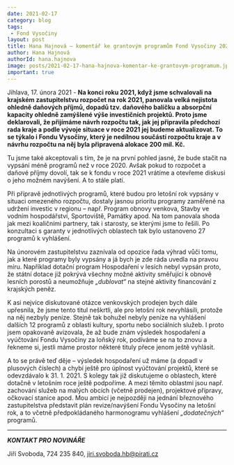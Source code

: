 ```yaml
---
date: 2021-02-17
category: blog
tags:
 - Fond Vysočiny
layout: post
title: Hana Hajnová – komentář ke grantovým programům Fond Vysočiny 2021
author: Hana Hajnová
authorId: hana.hajnova
image: posts/2021-02-17-hana-hajnova-komentar-ke-grantovym-programum.jpg
important: true
---
```


Jihlava, 17. února 2021 - **Na konci roku 2021, když jsme schvalovali na krajském zastupitelstvu rozpočet na rok 2021, panovala velká nejistota ohledně daňových příjmů, dopadů tzv. daňového balíčku a absorpční kapacity ohledně zamýšlené výše investičních projektů. Proto jsme deklarovali, že přijímáme návrh rozpočtu tak, jak jej připravila předchozí rada kraje a podle vývoje situace v roce 2021 jej budeme aktualizovat. To se týkalo i Fondu Vysočiny, který je nedílnou součástí rozpočtu kraje a v návrhu rozpočtu na něj byla připravená alokace 200 mil. Kč.**

Tu jsme také akceptovali s tím, že je na první pohled jasné, že bude stačit na vypsání méně programů než v roce 2020. Avšak pokud to rozpočet a daňové příjmy dovolí, tak se k fondu v roce 2021 vrátíme a otevřeme diskusi o jeho možném navýšení. A to stále platí. 

Při přípravě jednotlivých programů, které budou pro letošní rok vypsány v situaci omezeného rozpočtu, dostaly jasnou prioritu programy zaměřené na udržení investic v regionu – např. Program obnovy venkova, Stavby ve vodním hospodářství, Sportoviště, Památky apod. Na tom panovala shoda jak mezi koaličními partnery, tak i starosty, se kterými jsme to řešili. Po konzultaci s garanty v jednotlivých oblastech tak bylo ustanoveno 27 programů k vyhlášení. 

Na únorovém zastupitelstvu zaznívala od opozice řada výhrad vůči tomu, jak a které programy byly vypsány a já bych je zde ráda uvedla na pravou míru. Například dotační program Hospodaření v lesích nebyl vypsán proto, že státní dotace již pokrývá všechny možné aktivity směřující k obnově lesních porostů a neumožňuje *„dublovat“* na stejné aktivity financování z krajských peněz.

K asi nejvíce diskutované otázce venkovských prodejen bych dále upřesnila, že jsme tento titul neškrtli, ale pro letošní rok nevyhlásili, protože na něj nezbyly peníze. Stejně tak bohužel nebyly peníze na vyhlášení dalších 12 programů z oblasti kultury, sportu nebo sociálních služeb. I proto jsem opakovaně avizovala, že až bude znám výsledek hospodaření a vyúčtování Fondu Vysočiny za loňský rok, podíváme se na to znovu a řekneme si, jestli máme prostor některé tituly přece jenom ještě vyhlásit. 

A to se právě teď děje – výsledek hospodaření už máme (a dopadl v plusových číslech) a chybí ještě pro úplnost vyúčtování projektů, které se odevzdávalo k 31. 1. 2021. S kolegy tak již diskutujeme o oblastech, které dotačně v letošním roce ještě podpoříme. A mezi těmito oblastmi jsou např. zachování služeb na malých obcích (včetně prodejen), projektové přípravy, očkovací stanice apod. Mou ambicí je nejpozději na jednání březnového zastupitelstva představit plán revize/navýšení Fondu Vysočiny na letošní rok, a to včetně předpokládaného harmonogramu vyhlášení *„dodatečných“* programů. 


---

***KONTAKT PRO NOVINÁŘE*** 

Jiří Svoboda, 724 235 840, <jiri.svoboda.hb@pirati.cz>
